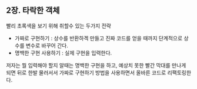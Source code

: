 ## 2장. 타락한 객체

빨리 초록색을 보기 위해 취할수 있는 두가지 전략

- 가짜로 구현하기 : 상수를 반환하겍 만들고 진짜 코드를 얻을 때까지 단계적으로 상수를 변수로 바꾸어 간다.
- 명백한 구현 사용하기 : 실제 구현을 입력한다.

저자는 뭘 입력해야 할지 알때는 명백한 구현을 하고, 예상치 못한 빨간 막대를 만나게 되면 뒤로 한발 물러서서 가짜로 구현하기 방법을 사용하면서 올바른 코드로 리팩토링한다.